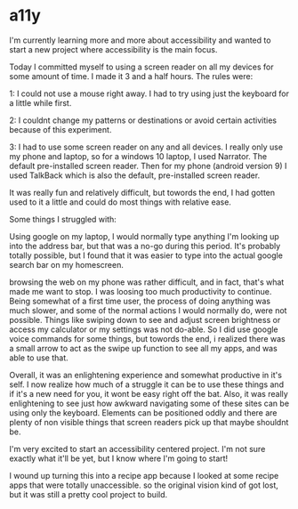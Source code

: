 # a11y
I'm currently learning more and more about accessibility and wanted to start a new project where accessibility is the main focus.

Today I committed myself to using a screen reader on all my devices for some amount of time. I made it 3 and a half hours. 
The rules were:

1: 
I could not use a mouse right away. I had to try using just the keyboard for a little while first.

2:
I couldnt change my patterns or destinations or avoid certain activities because of this experiment.

3:
I had to use some screen reader on any and all devices. I really only use my phone and laptop, so for a windows 10 laptop, I used Narrator. The default pre-installed screen reader. Then for my phone (android version 9) I used TalkBack which is also the default, pre-installed screen reader.

It was really fun and relatively difficult, but towords the end, I had gotten used to it a little and could do most things with relative ease. 

Some things I struggled with:

Using google on my laptop, I would normally type anything I'm looking up into the address bar, but that was a no-go during this period. It's probably totally possible, but I found that it was easier to type into the actual google search bar on my homescreen.

browsing the web on my phone was rather difficult, and in fact, that's what made me want to stop. I was loosing too much productivity to continue. Being somewhat of a first time user, the process of doing anything was much slower, and some of the normal actions I would normally do, were not possible. Things like swiping down to see and adjust screen brightness or access my calculator or my settings was not do-able. So I did use google voice commands for some things, but towords the end, i realized there was a small arrow to act as the swipe up function to see all my apps, and was able to use that.

Overall, it was an enlightening experience and somewhat productive in it's self. I now realize how much of a struggle it can be to use these things and if it's a new need for you, it wont be easy right off the bat. Also, it was really enlightening to see just how awkward navigating some of these sites can be using only the keyboard. Elements can be positioned oddly and there are plenty of non visible things that screen readers pick up that maybe shouldnt be.

I'm very excited to start an accessibility centered project. I'm not sure exactly what it'll be yet, but I know where I'm going to start!


I wound up turning this into a recipe app because I looked at some recipe apps that were totally unaccessible. so the original vision kind of got lost, but it was still a pretty cool project to build.
